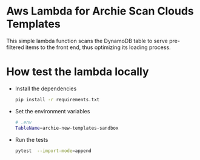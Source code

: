 # Aws Lambda for Archie Scan Clouds Templates

This simple lambda function scans the DynamoDB table to serve pre-filtered items to the front end, thus optimizing its loading process.

# How test the lambda locally

*  Install the dependencies
    ```bash
    pip install -r requirements.txt
    ```

* Set the environment variables
    ```bash
    # .env
    TableName=archie-new-templates-sandbox
    ```
* Run the tests
    ```bash
    pytest  --import-mode=append 
    
    ```
